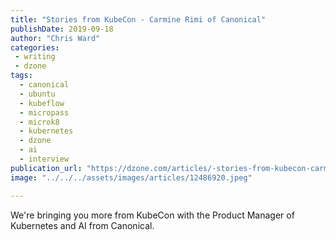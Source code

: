 ```yaml
---
title: "Stories from KubeCon - Carmine Rimi of Canonical"
publishDate: 2019-09-18
author: "Chris Ward"
categories:
 - writing
 - dzone
tags:
  - canonical
  - ubuntu
  - kubeflow
  - micropass
  - microk8
  - kubernetes
  - dzone
  - ai
  - interview
publication_url: "https://dzone.com/articles/-stories-from-kubecon-carmine-rimi-of-canonical"
image: "../../../assets/images/articles/12486920.jpeg"

---
```

We're bringing you more from KubeCon with the Product Manager of Kubernetes and AI from Canonical.

